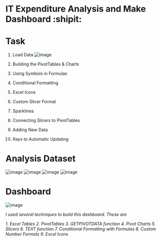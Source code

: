# IT Expenditure Analysis and Make Dashboard :shipit:

# Task
1. Load Data
![image](https://user-images.githubusercontent.com/44643948/159189139-312888dc-4b2e-4da2-9506-324c7e005e92.png)

2. Building the PivotTables & Charts
3. Using Symbols in Formulas
4. Conditional Formatting
5. Excel Icons
6. Custom Slicer Format
7. Sparklines
8. Connecting Slicers to PivotTables
9. Adding New Data
10. Keys to Automatic Updating


# Analysis Dataset
![image](https://user-images.githubusercontent.com/44643948/159189467-c7d92091-7924-41d5-a170-e891e0f11ce9.png)
![image](https://user-images.githubusercontent.com/44643948/159189514-87577d7c-e5fb-4535-9764-b6a9d3b0b897.png)
![image](https://user-images.githubusercontent.com/44643948/159189522-611f5920-fe45-4e8e-a78c-9f89e41350cf.png)
![image](https://user-images.githubusercontent.com/44643948/159189533-c25814c9-7666-4924-bbf0-37d19087badc.png)


# Dashboard
![image](https://user-images.githubusercontent.com/44643948/159189584-49f19018-ce00-4e17-a7e8-8b12437695c7.png)

*I used several techniques to build this dashboard. These are*

_1. Excel Tables
2. PivotTables
3. GETPIVOTDATA function
4. Pivot Charts
5. Slicers
6. TEXT function
7. Conditional Formatting with Formulas
8. Custom Number Formats
9. Excel Icons_

